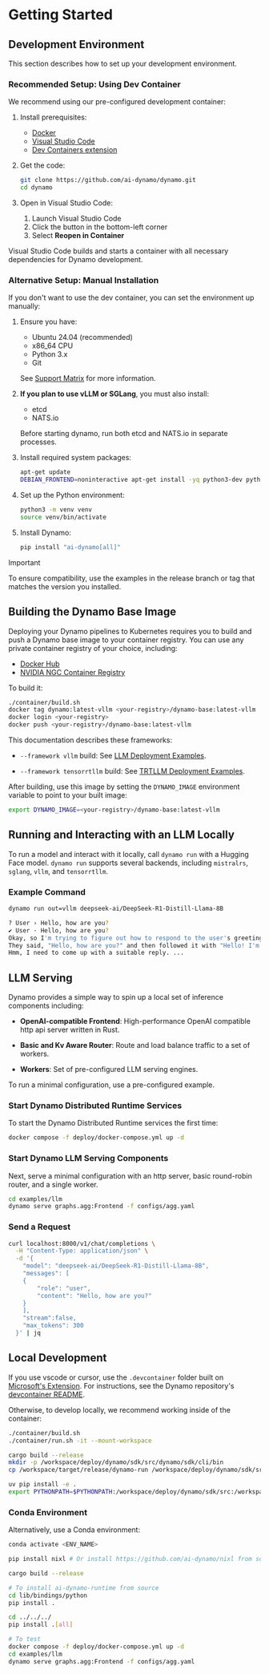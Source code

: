 <!--
SPDX-FileCopyrightText: Copyright (c) 2025 NVIDIA CORPORATION & AFFILIATES.
All rights reserved.
SPDX-License-Identifier: Apache-2.0

Licensed under the Apache License, Version 2.0 (the "License");
you may not use this file except in compliance with the License.
You may obtain a copy of the License at

http://www.apache.org/licenses/LICENSE-2.0

Unless required by applicable law or agreed to in writing, software
distributed under the License is distributed on an "AS IS" BASIS,
WITHOUT WARRANTIES OR CONDITIONS OF ANY KIND, either express or implied.
See the License for the specific language governing permissions and
limitations under the License.
-->

# Getting Started


## Development Environment

This section describes how to set up your development environment.

### Recommended Setup: Using Dev Container

We recommend using our pre-configured development container:

1. Install prerequisites:

   - [Docker](https://www.docker.com/products/docker-desktop)
   - [Visual Studio Code](https://code.visualstudio.com/)
   - [Dev Containers extension](https://marketplace.visualstudio.com/items?itemName=ms-vscode-remote.remote-containers)

2. Get the code:

   ```bash
   git clone https://github.com/ai-dynamo/dynamo.git
   cd dynamo
   ```

3. Open in Visual Studio Code:

   1. Launch Visual Studio Code
   2. Click the button in the bottom-left corner
   3. Select **Reopen in Container**

Visual Studio Code builds and starts a container with all necessary dependencies for Dynamo development.

### Alternative Setup: Manual Installation

If you don't want to use the dev container, you can set the environment up manually:

1. Ensure you have:

   - Ubuntu 24.04 (recommended)
   - x86_64 CPU
   - Python 3.x
   - Git

   See [Support Matrix](support_matrix.md) for more information.

2. **If you plan to use vLLM or SGLang**, you must also install:
   - etcd
   - NATS.io

   Before starting dynamo, run both etcd and NATS.io in separate processes.

3. Install required system packages:
   ```bash
   apt-get update
   DEBIAN_FRONTEND=noninteractive apt-get install -yq python3-dev python3-pip python3-venv libucx0
   ```

4. Set up the Python environment:
   ```bash
   python3 -m venv venv
   source venv/bin/activate
   ```

5. Install Dynamo:
   ```bash
   pip install "ai-dynamo[all]"
   ```

> [!Important]
> To ensure compatibility, use the examples in the release branch or tag that matches the version you installed.


## Building the Dynamo Base Image

Deploying your Dynamo pipelines to Kubernetes requires you to build and push a Dynamo base image to your container registry.
You can use any private container registry of your choice, including:

- [Docker Hub](https://hub.docker.com/)
- [NVIDIA NGC Container Registry](https://catalog.ngc.nvidia.com/)


To build it:

```bash
./container/build.sh
docker tag dynamo:latest-vllm <your-registry>/dynamo-base:latest-vllm
docker login <your-registry>
docker push <your-registry>/dynamo-base:latest-vllm
```

This documentation describes these frameworks:

- `--framework vllm` build:
   See [LLM Deployment Examples](examples/llm_deployment.md).

- `--framework tensorrtllm` build:
   See [TRTLLM Deployment Examples](examples/trtllm.md).

After building, use this image by setting the `DYNAMO_IMAGE` environment variable to point to your built image:

```bash
export DYNAMO_IMAGE=<your-registry>/dynamo-base:latest-vllm
```


## Running and Interacting with an LLM Locally

To run a model and interact with it locally, call `dynamo run` with a Hugging Face model.
`dynamo run` supports several backends, including `mistralrs`, `sglang`, `vllm`, and `tensorrtllm`.

### Example Command

```bash
dynamo run out=vllm deepseek-ai/DeepSeek-R1-Distill-Llama-8B
```

```bash
? User › Hello, how are you?
✔ User · Hello, how are you?
Okay, so I'm trying to figure out how to respond to the user's greeting.
They said, "Hello, how are you?" and then followed it with "Hello! I'm just a program, but thanks for asking."
Hmm, I need to come up with a suitable reply. ...
```


## LLM Serving

Dynamo provides a simple way to spin up a local set of inference components including:

- **OpenAI-compatible Frontend**:
   High-performance OpenAI compatible http api server written in Rust.

- **Basic and Kv Aware Router**:
   Route and load balance traffic to a set of workers.

- **Workers**:
   Set of pre-configured LLM serving engines.

To run a minimal configuration, use a pre-configured example.

### Start Dynamo Distributed Runtime Services

To start the Dynamo Distributed Runtime services the first time:

```bash
docker compose -f deploy/docker-compose.yml up -d
```

### Start Dynamo LLM Serving Components

Next, serve a minimal configuration with an http server, basic
round-robin router, and a single worker.

```bash
cd examples/llm
dynamo serve graphs.agg:Frontend -f configs/agg.yaml
```

### Send a Request

```bash
curl localhost:8000/v1/chat/completions \
  -H "Content-Type: application/json" \
  -d '{
    "model": "deepseek-ai/DeepSeek-R1-Distill-Llama-8B",
    "messages": [
    {
        "role": "user",
        "content": "Hello, how are you?"
    }
    ],
    "stream":false,
    "max_tokens": 300
  }' | jq
```


## Local Development

If you use vscode or cursor, use the `.devcontainer` folder built on [Microsoft's Extension](https://code.visualstudio.com/docs/devcontainers/containers).
For instructions, see the Dynamo repository's [devcontainer README](https://github.com/ai-dynamo/dynamo/blob/main/.devcontainer/README.md).

Otherwise, to develop locally, we recommend working inside of the container:

```bash
./container/build.sh
./container/run.sh -it --mount-workspace

cargo build --release
mkdir -p /workspace/deploy/dynamo/sdk/src/dynamo/sdk/cli/bin
cp /workspace/target/release/dynamo-run /workspace/deploy/dynamo/sdk/src/dynamo/sdk/cli/bin

uv pip install -e .
export PYTHONPATH=$PYTHONPATH:/workspace/deploy/dynamo/sdk/src:/workspace/components/planner/src
```

### Conda Environment

Alternatively, use a Conda environment:

```bash
conda activate <ENV_NAME>

pip install nixl # Or install https://github.com/ai-dynamo/nixl from source

cargo build --release

# To install ai-dynamo-runtime from source
cd lib/bindings/python
pip install .

cd ../../../
pip install .[all]

# To test
docker compose -f deploy/docker-compose.yml up -d
cd examples/llm
dynamo serve graphs.agg:Frontend -f configs/agg.yaml
```
